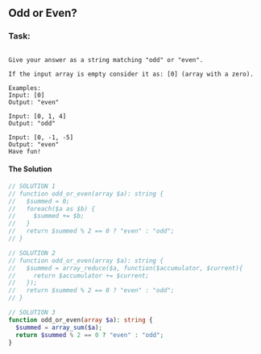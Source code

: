 ## Odd or Even?

### Task:
```Given a list of integers, determine whether the sum of its elements is odd or even.

Give your answer as a string matching "odd" or "even".

If the input array is empty consider it as: [0] (array with a zero).

Examples:
Input: [0]
Output: "even"

Input: [0, 1, 4]
Output: "odd"

Input: [0, -1, -5]
Output: "even"
Have fun!
```

#### The Solution


```php
// SOLUTION 1
// function odd_or_even(array $a): string {
//   $summed = 0;
//   foreach($a as $b) {
//     $summed += $b;
//   }
//   return $summed % 2 == 0 ? "even" : "odd";
// }

// SOLUTION 2
// function odd_or_even(array $a): string {
//   $summed = array_reduce($a, function($accumulator, $current){
//     return $accumulator += $current;
//   });
//   return $summed % 2 == 0 ? "even" : "odd";
// }

// SOLUTION 3
function odd_or_even(array $a): string {
  $summed = array_sum($a);
  return $summed % 2 == 0 ? "even" : "odd";
}
```